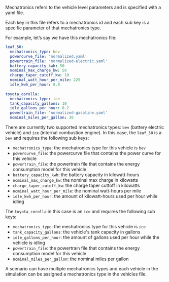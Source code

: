Mechatronics refers to the vehicle level parameters and is specified with a yaml file.

Each key in this file refers to a mechatronics id and each sub key is a specific parameter of that mechatronics type.

For example, let’s say we have this mechatronics file:


```yaml
leaf_50:
  mechatronics_type: bev
  powercurve_file: 'normalized.yaml'
  powertrain_file: 'normalized-electric.yaml'
  battery_capacity_kwh: 50
  nominal_max_charge_kw: 50
  charge_taper_cutoff_kw: 10
  nominal_watt_hour_per_mile: 225
  idle_kwh_per_hour: 0.8
  
toyota_corolla:
  mechatronics_type: ice
  tank_capacity_gallons: 10
  idle_gallons_per_hour: 0.2
  powertrain_file: 'normalized-gasoline.yaml'
  nominal_miles_per_gallon: 30
```

There are currently two supported mechatronics types: `bev` (battery electric vehicle) and `ice` (internal combustion engine). In this case, the `leaf_50` is a `bev` and requires the following sub keys:

- `mechatronics_type`: the mechatronics type for this vehicle is `bev`
- `powercurve_file`: the powercurve file that contains the power curve for this vehicle
- `powertrain_file`: the powertrain file that contains the energy consumption model for this vehicle
- `battery_capacity_kwh`: the battery capacity in kilowatt-hours
- `nominal_max_charge_kw`: the nominal max charge in kilowatts
- `charge_taper_cutoff_kw`: the charge taper cuttoff in kilowatts
- `nominal_watt_hour_per_mile`: the nominal watt-hours per mile 
- `idle_kwh_per_hour`: the amount of kilowatt-hours used per hour while idling

The `toyota_corolla` in this case is an `ice` and requires the following sub keys:

- `mechatronics_type`: the mechatronics type for this vehicle is `ice`
- `tank_capacity_gallons`: the vehicle's tank capacity in gallons
- `idle_gallons_per_hour`: the amount of gallons used per hour while the vehicle is idling 
- `powertrain_file`: the powertrain file that contains the energy consumption model for this vehicle
- `nominal_miles_per_gallon`: the nominal miles per gallon

A scenario can have multiple mechatronics types and each vehicle in the simulation can be assigned a mechatronics type in the vehicles file.
